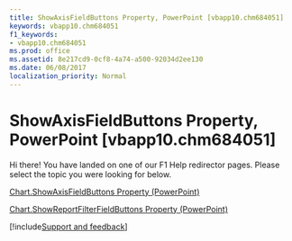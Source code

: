 ```yaml
---
title: ShowAxisFieldButtons Property, PowerPoint [vbapp10.chm684051]
keywords: vbapp10.chm684051
f1_keywords:
- vbapp10.chm684051
ms.prod: office
ms.assetid: 8e217cd9-0cf8-4a74-a500-92034d2ee130
ms.date: 06/08/2017
localization_priority: Normal
---
```



# ShowAxisFieldButtons Property, PowerPoint [vbapp10.chm684051]

Hi there! You have landed on one of our F1 Help redirector pages. Please select the topic you were looking for below.

[Chart.ShowAxisFieldButtons Property (PowerPoint)](https://msdn.microsoft.com/library/35c5f51c-fe2c-3448-d07d-327289d66a49%28Office.15%29.aspx)

[Chart.ShowReportFilterFieldButtons Property (PowerPoint)](https://msdn.microsoft.com/library/a254a18b-466a-bee4-772e-3352dc27249b%28Office.15%29.aspx)

[!include[Support and feedback](~/includes/feedback-boilerplate.md)]